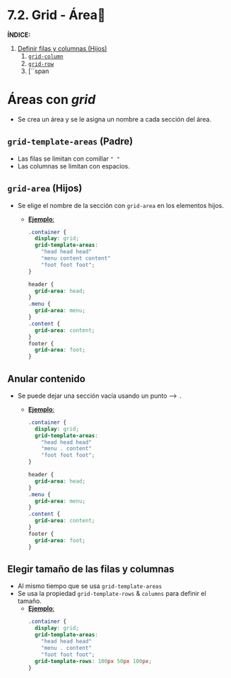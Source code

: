 # 7.2. Grid - Área🐻

**ÍNDICE:**

1. [Definir filas y columnas (Hijos)](#template)
   1. [`grid-column`](#column)
   2. [`grid-row`](#row)
   3. [``span

# Áreas con _grid_

- Se crea un área y se le asigna un nombre a cada sección del área.

## `grid-template-areas` (Padre)

- Las filas se limitan con comillar `" "`
- Las columnas se limitan con espacios.

## `grid-area` (Hijos)

- Se elige el nombre de la sección con `grid-area` en los elementos hijos.

  - <u>**Ejemplo**:</u>

    ```css
    .container {
      display: grid;
      grid-template-areas:
        "head head head"
        "menu content content"
        "foot foot foot";
    }

    header {
      grid-area: head;
    }
    .menu {
      grid-area: menu;
    }
    .content {
      grid-area: content;
    }
    footer {
      grid-area: foot;
    }
    ```

## Anular contenido

- Se puede dejar una sección vacía usando un punto --> `.`

  - <u>**Ejemplo**:</u>

    ```css
    .container {
      display: grid;
      grid-template-areas:
        "head head head"
        "menu . content"
        "foot foot foot";
    }

    header {
      grid-area: head;
    }
    .menu {
      grid-area: menu;
    }
    .content {
      grid-area: content;
    }
    footer {
      grid-area: foot;
    }
    ```

## Elegir tamaño de las filas y columnas

- Al mismo tiempo que se usa `grid-template-areas`
- Se usa la propiedad `grid-template-rows` & `columns` para definir el tamaño.
  - <u>**Ejemplo**:</u>
    ```css
    .container {
      display: grid;
      grid-template-areas:
        "head head head"
        "menu . content"
        "foot foot foot";
      grid-template-rows: 100px 50px 100px;
    }
    ```

